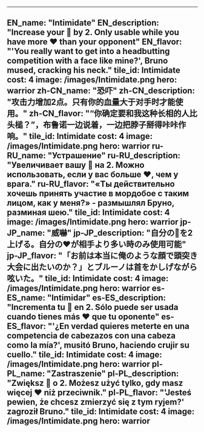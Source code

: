 ---

EN_name: "Intimidate"
EN_description: "Increase your 🔸 by 2.  Only usable while you have more ❤️ than your opponent"
EN_flavor: "'You really want to get into a headbutting competition with a face like mine?', Bruno mused, cracking his neck."
tile_id: Intimidate
cost: 4
image: /images/Intimidate.png
hero: warrior
zh-CN_name: "恐吓"
zh-CN_description: "攻击力增加2点。只有你的血量大于对手时才能使用。"
zh-CN_flavor: "“你确定要和我这种长相的人比头槌？”，布鲁诺一边说着，一边把脖子掰得咔咔作响。"
tile_id: Intimidate
cost: 4
image: /images/Intimidate.png
hero: warrior
ru-RU_name: "Устрашение"
ru-RU_description: "Увеличивает вашу 🔸 на 2. Можно использовать, если у вас больше ❤️, чем у врага."
ru-RU_flavor: "«Ты действительно хочешь принять участие в мордобое с таким лицом, как у меня?» - размышлял Бруно, разминая шею."
tile_id: Intimidate
cost: 4
image: /images/Intimidate.png
hero: warrior
jp-JP_name: "威嚇"
jp-JP_description: "自分の🔸を2上げる。自分の❤️が相手より多い時のみ使用可能"
jp-JP_flavor: "「お前は本当に俺のような顔で頭突き大会に出たいのか？」とブルーノは首をかしげながら呟いた。"
tile_id: Intimidate
cost: 4
image: /images/Intimidate.png
hero: warrior
es-ES_name: "Intimidar"
es-ES_description: "Incrementa tu 🔸 en 2. Sólo puede ser usada cuando tienes más ❤️ que tu oponente"
es-ES_flavor: "'¿En verdad quieres meterte en una competencia de cabezazos con una cabeza como la mía?', musitó Bruno, haciendo crujir su cuello."
tile_id: Intimidate
cost: 4
image: /images/Intimidate.png
hero: warrior
pl-PL_name: "Zastraszenie"
pl-PL_description: "Zwiększ 🔸 o 2. Możesz użyć tylko, gdy masz więcej ❤️ niż przeciwnik."
pl-PL_flavor: "'Jesteś pewien, że chcesz zmierzyć się z tym ryjem?' zagroził Bruno."
tile_id: Intimidate
cost: 4
image: /images/Intimidate.png
hero: warrior
---